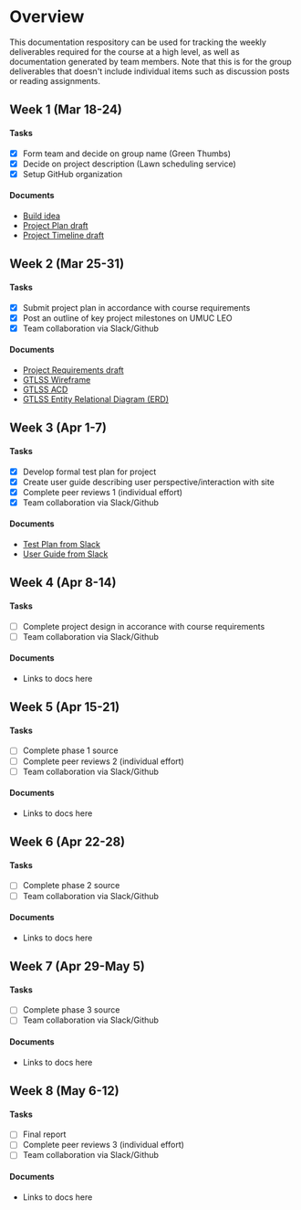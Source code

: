 # Overview
This documentation respository can be used for tracking the weekly deliverables required for the course at a high level, as well as documentation generated by team members.  Note that this is for the group deliverables that doesn't include individual items such as discussion posts or reading assignments.

## Week 1 (Mar 18-24)

#### Tasks

- [x] Form team and decide on group name (Green Thumbs)
- [x] Decide on project description (Lawn scheduling service)
- [x] Setup GitHub organization

#### Documents

- [Build idea](week1/Project_Build_idea_Lawn.docx)
- [Project Plan draft](week1/Projectplan2.docx)
- [Project Timeline draft](week1/Projecttimeline_for_GTLSS.xlsx)

## Week 2 (Mar 25-31)

#### Tasks

- [x] Submit project plan in accordance with course requirements
- [x] Post an outline of key project milestones on UMUC LEO
- [x] Team collaboration via Slack/Github

#### Documents

- [Project Requirements draft](week2/Project%20Requirements.docx)
- [GTLSS Wireframe](week2/GTLSS%20Wireframe.epgz)
- [GTLSS ACD](week2/GTLSS%20ACD.epgz)
- [GTLSS Entity Relational Diagram (ERD)](week2/GTLSS%20Entity%20Relational%20Diagram%20(ERD).docx)

## Week 3 (Apr 1-7)

#### Tasks

- [x] Develop formal test plan for project
- [x] Create user guide describing user perspective/interaction with site
- [x] Complete peer reviews 1 (individual effort)
- [x] Team collaboration via Slack/Github

#### Documents

- [Test Plan from Slack](week3/GTLSS%20Test%20Plan%20v8.docx)
- [User Guide from Slack](week3/User%20Guide%20v3.docx)

## Week 4 (Apr 8-14)

#### Tasks

- [ ] Complete project design in accorance with course requirements
- [ ] Team collaboration via Slack/Github

#### Documents

- Links to docs here

## Week 5 (Apr 15-21)

#### Tasks

- [ ] Complete phase 1 source
- [ ] Complete peer reviews 2 (individual effort)
- [ ] Team collaboration via Slack/Github

#### Documents

- Links to docs here

## Week 6 (Apr 22-28)

#### Tasks

- [ ] Complete phase 2 source
- [ ] Team collaboration via Slack/Github

#### Documents

- Links to docs here

## Week 7 (Apr 29-May 5)

#### Tasks

- [ ] Complete phase 3 source
- [ ] Team collaboration via Slack/Github

#### Documents

- Links to docs here

## Week 8 (May 6-12)

#### Tasks

- [ ] Final report
- [ ] Complete peer reviews 3 (individual effort)
- [ ] Team collaboration via Slack/Github

#### Documents

- Links to docs here

